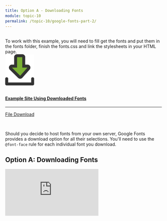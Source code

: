 ```yaml
---
title: Option A - Downloading Fonts
module: topic-10
permalink: /topic-10/google-fonts-part-2/
---
```


<div class="divider-heading"></div>

<!--
<span class="label label-warning">LOAD TIME:</span> This page contains embedded interactive content. In may take 3-10 seconds to completely load.
-->
<br />
To work with this example, you will need to fill get the fonts and put them in the fonts folder, finish the fonts.css and link the stylesheets in your HTML page.
<br />
<div class="row text-center">
    <div class="col-lg-4">
        <div class="bs-component">
          <div class="list-group">
              <a href="../ex-files/site-ex-download-fonts.zip" class="list-group-item">
                <img src="../img/hw-icon-download.svg" style="max-height: 100px; margin: auto; margin-bottom: 10px;" />
                  <h4 class="list-group-item-heading">Example Site Using Downloaded Fonts</h4>
                  <hr>
                  <p class="list-group-item-text"><i class="fa fa-copy" aria-hidden="true"></i> File Download</p>
              </a>
            </div>
        </div>
    </div>
</div>

<br />

Should you decide to host fonts from your own server, Google Fonts provides a download option for all their selections. You'll need to use the `@font-face` rule for each individual font you download.

## Option A: Downloading Fonts

<div class="embed-responsive embed-responsive-16by9"><iframe class="embed-responsive-item" src="https://www.youtube.com/embed/2jzmUwjVD4k" frameborder="0" allowfullscreen></iframe></div>

<!--
<iframe src="https://umontanamediaarts.com/MART341/wp-admin/admin-ajax.php?action=h5p_embed&id=29" width="877" height="519" frameborder="0" allowfullscreen="allowfullscreen"></iframe><script src="https://umontanamediaarts.com/MART341/wp-content/plugins/h5p/h5p-php-library/js/h5p-resizer.js" charset="UTF-8"></script>
-->